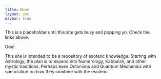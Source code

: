 ```yaml
---
title: Home
layout: doc
navbar: true
---
```


This is a placeholder until this site gets busy and popping yo. Check the links above.

Goal:

This site is intended to be a repository of esoteric knowledge. Starting with Astrology, the plan is to expand into Numerology, Kabbalah, and other mystic traditions. Perhaps even Octonions and Quantum Mechanics with speculation on how they combine with the esoteric.